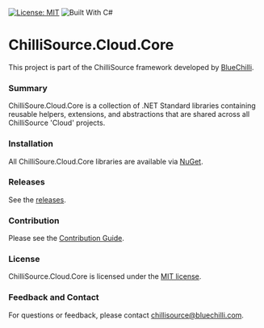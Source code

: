 [![License: MIT](https://img.shields.io/badge/License-MIT-blue.svg)](https://opensource.org/licenses/MIT) ![Built With C#](https://img.shields.io/badge/Built_with-C%23-green.svg)

# ChilliSource.Cloud.Core #
 
This project is part of the ChilliSource framework developed by [BlueChilli](https://github.com/BlueChilli).

### Summary ###

ChilliSoure.Cloud.Core is a collection of .NET Standard libraries containing reusable helpers, extensions, and abstractions that are shared across all ChilliSource 'Cloud' projects.

### Installation ###

All ChilliSoure.Cloud.Core libraries are available via [NuGet](https://www.nuget.org/packages/ChilliSource.Cloud.Core/).

### Releases ###

See the [releases](https://github.com/BlueChilli/ChilliSource.Cloud.Core/releases).

### Contribution ###

Please see the [Contribution Guide](.github/CONTRIBUTING.md).

### License ###

ChilliSource.Cloud.Core is licensed under the [MIT license](LICENSE).

### Feedback and Contact ###

For questions or feedback, please contact [chillisource@bluechilli.com](mailto:chillisource@bluechilli.com).


